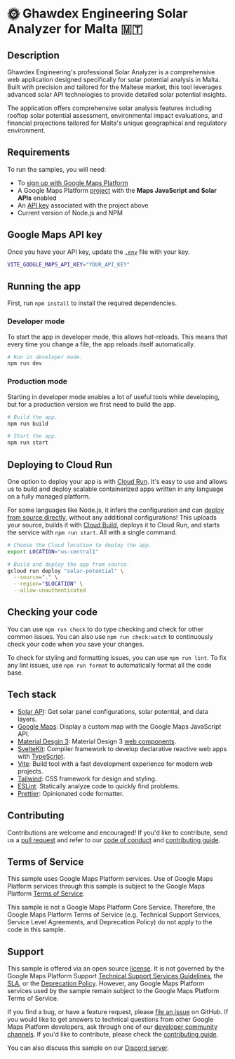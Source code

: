 # 🌞 Ghawdex Engineering Solar Analyzer for Malta 🇲🇹

## Description

Ghawdex Engineering's professional Solar Analyzer is a comprehensive web application designed specifically for solar potential analysis in Malta. Built with precision and tailored for the Maltese market, this tool leverages advanced solar API technologies to provide detailed solar potential insights.

The application offers comprehensive solar analysis features including rooftop solar potential assessment, environmental impact evaluations, and financial projections tailored for Malta's unique geographical and regulatory environment.

## Requirements

To run the samples, you will need:

- To [sign up with Google Maps Platform]
- A Google Maps Platform [project] with the **Maps JavaScript and Solar APIs** enabled
- An [API key] associated with the project above
- Current version of Node.js and NPM

## Google Maps API key

Once you have your API key, update the [`.env`](.env) file with your key.

```sh
VITE_GOOGLE_MAPS_API_KEY="YOUR_API_KEY"
```

## Running the app

First, run `npm install` to install the required dependencies.

### Developer mode

To start the app in developer mode, this allows hot-reloads.
This means that every time you change a file, the app reloads itself automatically.

```sh
# Run in developer mode.
npm run dev
```

### Production mode

Starting in developer mode enables a lot of useful tools while developing, but for a production version we first need to build the app.

```sh
# Build the app.
npm run build

# Start the app.
npm run start
```

## Deploying to Cloud Run

One option to deploy your app is with [Cloud Run](https://cloud.google.com/run).
It's easy to use and allows us to build and deploy scalable containerized apps written in any language on a fully managed platform.

For some languages like Node.js, it infers the configuration and can [deploy from source directly](https://cloud.google.com/run/docs/deploying-source-code), without any additional configurations!
This uploads your source, builds it with [Cloud Build](https://cloud.google.com/build), deploys it to Cloud Run, and starts the service with `npm run start`.
All with a single command.

```sh
# Choose the Cloud location to deploy the app.
export LOCATION="us-central1"

# Build and deploy the app from source.
gcloud run deploy "solar-potential" \
  --source="." \
  --region="$LOCATION" \
  --allow-unauthenticated
```

## Checking your code

You can use `npm run check` to do type checking and check for other common issues.
You can also use `npm run check:watch` to continuously check your code when you save your changes.

To check for styling and formatting issues, you can use `npm run lint`.
To fix any lint issues, use `npm run format` to automatically format all the code base.

## Tech stack

- [Solar API](https://developers.google.com/maps/documentation/solar/overview): Get solar panel configurations, solar potential, and data layers.
- [Google Maps](https://developers.google.com/maps/documentation/javascript/overview): Display a custom map with the Google Maps JavaScript API.
- [Material Desgin 3](https://m3.material.io): Material Design 3 [web components](https://github.com/material-components/material-web#readme).
- [SvelteKit](https://kit.svelte.dev): Compiler framework to develop declarative reactive web apps with [TypeScript](https://www.typescriptlang.org).
- [Vite](https://vitejs.dev): Build tool with a fast development experience for modern web projects.
- [Tailwind](https://tailwindcss.com): CSS framework for design and styling.
- [ESLint](https://eslint.org): Statically analyze code to quickly find problems.
- [Prettier](https://prettier.io): Opinionated code formatter.

## Contributing

Contributions are welcome and encouraged! If you'd like to contribute, send us a [pull request] and refer to our [code of conduct] and [contributing guide].

## Terms of Service

This sample uses Google Maps Platform services. Use of Google Maps Platform services through this sample is subject to the Google Maps Platform [Terms of Service].

This sample is not a Google Maps Platform Core Service. Therefore, the Google Maps Platform Terms of Service (e.g. Technical Support Services, Service Level Agreements, and Deprecation Policy) do not apply to the code in this sample.

## Support

This sample is offered via an open source [license]. It is not governed by the Google Maps Platform Support [Technical Support Services Guidelines], the [SLA], or the [Deprecation Policy]. However, any Google Maps Platform services used by the sample remain subject to the Google Maps Platform Terms of Service.

If you find a bug, or have a feature request, please [file an issue] on GitHub. If you would like to get answers to technical questions from other Google Maps Platform developers, ask through one of our [developer community channels]. If you'd like to contribute, please check the [contributing guide].

You can also discuss this sample on our [Discord server].

[Solar API]: https://developers.google.com/maps/documentation/solar
[API key]: https://developers.google.com/maps/documentation/solar/get-api-key

[code of conduct]: ?tab=coc-ov-file#readme
[contributing guide]: CONTRIBUTING
[Deprecation Policy]: https://cloud.google.com/maps-platform/terms
[developer community channels]: https://developers.google.com/maps/developer-community
[Discord server]: https://discord.gg/hYsWbmk
[file an issue]: https://github.com/googlemaps-samples/js-solar-potential/issues/new/choose
[license]: LICENSE
[pull request]: https://github.com/googlemaps-samples/js-solar-potential/compare
[project]: https://developers.google.com/maps/documentation/solar/cloud-setup#enabling-apis
[Sign up with Google Maps Platform]: https://console.cloud.google.com/google/maps-apis/start
[SLA]: https://cloud.google.com/maps-platform/terms/sla
[Technical Support Services Guidelines]: https://cloud.google.com/maps-platform/terms/tssg
[Terms of Service]: https://cloud.google.com/maps-platform/terms
